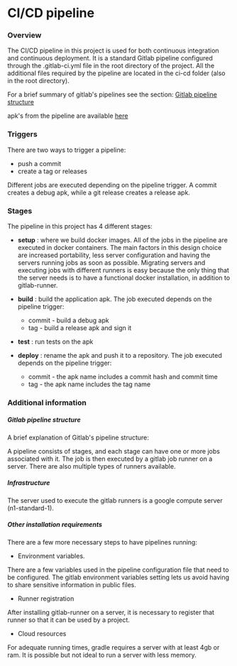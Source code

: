 # CI/CD pipeline

### Overview

The CI/CD pipeline in this project is used for both continuous integration and continuous deployment. It is a standard Gitlab pipeline configured through the .gitlab-ci.yml file in the root directory of the project. All the additional files required by the pipeline are located in the ci-cd folder (also in the root directory).

For a brief summary of gitlab's pipelines see the section: [Gitlab pipeline structure](#gitlab-pipeline-structure)

apk's from the pipeline are available [here](https://drive.google.com/open?id=1482NVzK5lsH33SAtQEchHL7XrsddCbgY)

### Triggers

There are two ways to trigger a pipeline:

- push a commit
- create a tag or releases

Different jobs are executed depending on the pipeline trigger. A commit creates a debug apk, while a git release creates a release apk.

### Stages

The pipeline in this project has 4 different stages:

- **setup** :  where we build docker images. All of the jobs in the pipeline are executed in docker containers. The main factors in this design choice are increased portability, less server configuration and having the servers running jobs as soon as possible. Migrating servers and executing jobs with different runners is easy because the only thing that the server needs is to have a functional docker installation, in addition to gitlab-runner.

- **build** : build the application apk. The job executed depends on the pipeline trigger:
  - commit - build a debug apk
  - tag - build a release apk and sign it  


- **test** : run tests on the apk

- **deploy** : rename the apk and push it to a repository. The job executed depends on the pipeline trigger:
  - commit - the apk name includes a commit hash and commit time
  - tag - the apk name includes the tag name


### Additional information

##### Gitlab pipeline structure

A brief explanation of Gitlab's pipeline structure:

A pipeline consists of stages, and each stage can have one or more jobs associated with it. The job is then executed by a gitlab job runner on a server. There are also multiple types of runners available.

##### Infrastructure

The server used to execute the gitlab runners is a google compute server (n1-standard-1).

##### Other installation requirements

There are a few more necessary steps to have pipelines running:

- Environment variables.

There are a few variables used in the pipeline configuration file that need to be configured. The gitlab environment variables setting lets us avoid having to share sensitive information in public files.

- Runner registration

After installing gitlab-runner on a server, it is necessary to register that runner so that it can be used by a project.

- Cloud resources

For adequate running times, gradle requires a server with at least 4gb or ram. It is possible but not ideal to run a server with less memory.


